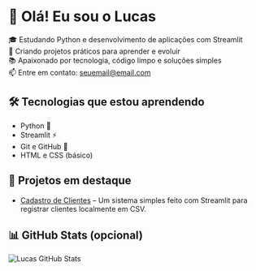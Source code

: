 # 👋 Olá! Eu sou o Lucas

🎓 Estudando Python e desenvolvimento de aplicações com Streamlit  
🚀 Criando projetos práticos para aprender e evoluir  
📚 Apaixonado por tecnologia, código limpo e soluções simples  
📫 Entre em contato: seuemail@email.com

## 🛠️ Tecnologias que estou aprendendo

- Python 🐍
- Streamlit ⚡
- Git e GitHub 🐙
- HTML e CSS (básico)

## 📌 Projetos em destaque

- [Cadastro de Clientes](https://github.com/LucasDev1999/cadastro-clientes) – Um sistema simples feito com Streamlit para registrar clientes localmente em CSV.

## 📊 GitHub Stats (opcional)

![Lucas GitHub Stats](https://github-readme-stats.vercel.app/api?username=LucasDev1999&show_icons=true&theme=dark)
